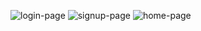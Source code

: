 ![login-page](https://github.com/Amankushwaha2/Login-Register-panel/assets/108605279/75e4f0df-697d-4eee-8c46-08010bba5a99)
![signup-page](https://github.com/Amankushwaha2/Login-Register-panel/assets/108605279/5b88b712-c1f6-450d-9cc5-521ca2a7b6e5)
![home-page](https://github.com/Amankushwaha2/Login-Register-panel/assets/108605279/a094bc4b-0f35-4c1f-a2de-b25a729bcda7)
